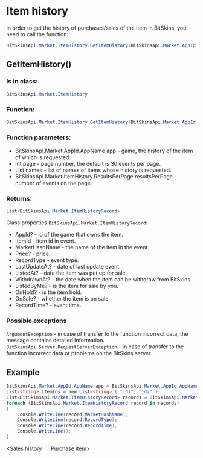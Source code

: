 ﻿# Item history

In order to get the history of purchases/sales of the item in BitSkins, you need to call the function:

```csharp
BitSkinsApi.Market.ItemHistory.GetItemHistory(BitSkinsApi.Market.AppId.AppName app, int page, List<string> names, BitSkinsApi.Market.ItemHistory.ResultsPerPage resultsPerPage);
```

## GetItemHistory()

### Is in class:

```csharp
BitSkinsApi.Market.ItemHistory
```

### Function:

```csharp
BitSkinsApi.Market.ItemHistory.GetItemHistory(BitSkinsApi.Market.AppId.AppName app, int page, List<string> names, BitSkinsApi.Market.ItemHistory.ResultsPerPage resultsPerPage);
```

### Function parameters:

* BitSkinsApi.Market.AppId.AppName app - game, the history of the item of which is requested.
* int page - page number, the default is 30 events per page.
* List<string> names - list of names of items whose history is requested.
* BitSkinsApi.Market.ItemHistory.ResultsPerPage resultsPerPage - number of events on the page.

### Returns:

```csharp
List<BitSkinsApi.Market.ItemHistoryRecord>
```

Class properties ```BitSkinsApi.Market.ItemHistoryRecord```:
* AppId? - id of the game that owns the item.
* ItemId - item id in event.
* MarketHashName - the name of the item in the event.
* Price? - price.
* RecordType - event type.
* LastUpdateAt? - date of last update event.
* ListedAt? - date the item was put up for sale.
* WithdrawnAt? - the date when the item can be withdraw from BitSkins.
* ListedByMe? - is the item for sale by you.
* OnHold? - is the item hold.
* OnSale? - whether the item is on sale.
* RecordTime? - event time.

### Possible exceptions
```ArgumentException``` - in case of transfer to the function incorrect data, the message contains detailed information.
\
```BitSkinsApi.Server.RequestServerException``` - in case of transfer to the function incorrect data or problems on the BitSkins server.

## Example

```csharp
BitSkinsApi.Market.AppId.AppName app = BitSkinsApi.Market.AppId.AppName.CounterStrikGlobalOffensive;
List<string> itemIds = new List<string> { "id1", "id2" };
List<BitSkinsApi.Market.ItemHistoryRecord> records = BitSkinsApi.Market.ItemHistory.GetItemHistory(app, 1, itemIds, BitSkinsApi.Market.ItemHistory.ResultsPerPage.R30);
foreach (BitSkinsApi.Market.ItemHistoryRecord record in records)
{
    Console.WriteLine(record.MarketHashName);
    Console.WriteLine(record.RecordType);
    Console.WriteLine(record.RecordTime);
    Console.WriteLine();
}
```

[<Sales history](https://github.com/dmitrydnl/BitSkinsApi/blob/master/docs/eng/market/sell_history.md) &nbsp;&nbsp;&nbsp;&nbsp; [Purchase item>](https://github.com/dmitrydnl/BitSkinsApi/blob/master/docs/eng/market/buy_item.md)